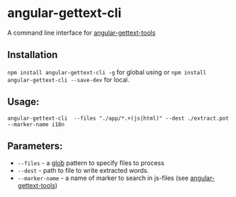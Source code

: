 angular-gettext-cli
===================

A command line interface for [angular-gettext-tools](https://github.com/rubenv/angular-gettext-tools)

## Installation

`npm install angular-gettext-cli -g` for global using or
`npm install angular-gettext-cli --save-dev` for local.

## Usage:

`angular-gettext-cli  --files "./app/*.+(js|html)" --dest ./extract.pot --marker-name i18n`

## Parameters:
* `--files` - a [glob](https://github.com/isaacs/node-glob) pattern to specify files to process
* `--dest` - path to file to write extracted words.
* `--marker-name` - a name of marker to search in js-files (see [angular-gettext-tools](https://github.com/rubenv/angular-gettext-tools#options))
